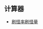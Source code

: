 ## 计算器
- [刷怪率刷怪量](https://putianyi889.github.io/Miscellaneous/Terraria/Terraria%E5%88%B7%E6%80%AA%E7%8E%87%E5%88%B7%E6%80%AA%E9%87%8F%E8%AE%A1%E7%AE%97%E5%99%A8.html)
